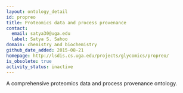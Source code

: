 ```yaml
---
layout: ontology_detail
id: propreo
title: Proteomics data and process provenance
contact:
  email: satya30@uga.edu
  label: Satya S. Sahoo
domain: chemistry and biochemistry
github_date_added: 2015-08-21
homepage: http://lsdis.cs.uga.edu/projects/glycomics/propreo/
is_obsolete: true
activity_status: inactive
---
```


A comprehensive proteomics data and process provenance ontology.
